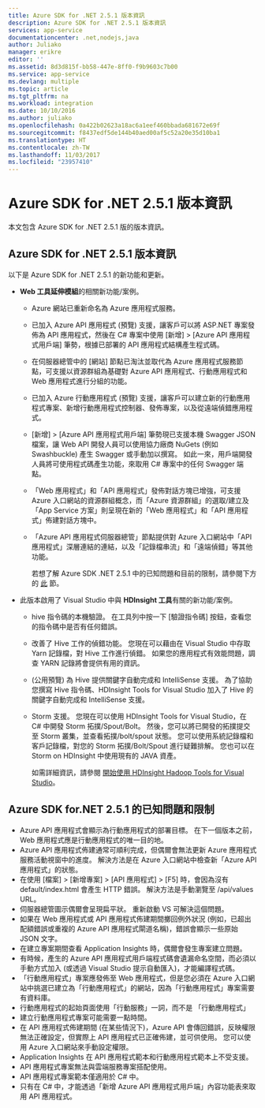 ```yaml
---
title: Azure SDK for .NET 2.5.1 版本資訊
description: Azure SDK for .NET 2.5.1 版本資訊
services: app-service
documentationcenter: .net,nodejs,java
author: Juliako
manager: erikre
editor: ''
ms.assetid: 8d3d815f-bb58-447e-8ff0-f9b9603c7b00
ms.service: app-service
ms.devlang: multiple
ms.topic: article
ms.tgt_pltfrm: na
ms.workload: integration
ms.date: 10/10/2016
ms.author: juliako
ms.openlocfilehash: 0a422b02623a18ac6a1eef460bbada681672e69f
ms.sourcegitcommit: f8437edf5de144b40aed00af5c52a20e35d10ba1
ms.translationtype: HT
ms.contentlocale: zh-TW
ms.lasthandoff: 11/03/2017
ms.locfileid: "23957410"
---
```

# <a name="azure-sdk-for-net-251-release-notes"></a>Azure SDK for .NET 2.5.1 版本資訊
本文包含 Azure SDK for .NET 2.5.1 版的版本資訊。 

## <a name="azure-sdk-for-net-251-release-notes"></a>Azure SDK for .NET 2.5.1 版本資訊
以下是 Azure SDK for .NET 2.5.1 的新功能和更新。

* **Web 工具延伸模組**的相關新功能/案例。 
  
  * Azure 網站已重新命名為 Azure 應用程式服務。 
  * 已加入 Azure API 應用程式 (預覽) 支援，讓客戶可以將 ASP.NET 專案發佈為 API 應用程式，然後在 C# 專案中使用 [新增] > [Azure API 應用程式用戶端] 筆勢，根據已部署的 API 應用程式結構產生程式碼。 
  * 在伺服器總管中的 [網站] 節點已淘汰並取代為 Azure 應用程式服務節點，可支援以資源群組為基礎對 Azure API 應用程式、行動應用程式和 Web 應用程式進行分組的功能。
  * 已加入 Azure 行動應用程式 (預覽) 支援，讓客戶可以建立新的行動應用程式專案、新增行動應用程式控制器、發佈專案，以及從遠端偵錯應用程式。
  * [新增] > [Azure API 應用程式用戶端] 筆勢現已支援本機 Swagger JSON 檔案，讓 Web API 開發人員可以使用協力廠商 NuGets (例如 Swashbuckle) 產生 Swagger 或手動加以撰寫。 如此一來，用戶端開發人員將可使用程式碼產生功能，來取用 C# 專案中的任何 Swagger 端點。 
  * 「Web 應用程式」和「API 應用程式」發佈對話方塊已增強，可支援 Azure 入口網站的資源群組概念，而「Azure 資源群組」的選取/建立及「App Service 方案」則呈現在新的「Web 應用程式」和「API 應用程式」佈建對話方塊中。 
  * 「Azure API 應用程式伺服器總管」節點提供對 Azure 入口網站中「API 應用程式」深層連結的連結，以及「記錄檔串流」和「遠端偵錯」等其他功能。
    
    若想了解 Azure SDK .NET 2.5.1 中的已知問題和目前的限制，請參閱下方的 [此](app-service-release-notes.md#known_issues_2_5_1) 節。
* 此版本啟用了 Visual Studio 中與 **HDInsight 工具**有關的新功能/案例。 
  
  * hive 指令碼的本機驗證。 在工具列中按一下 [驗證指令碼] 按鈕，查看您的指令碼中是否有任何錯誤。 
  * 改善了 Hive 工作的偵錯功能。 您現在可以藉由在 Visual Studio 中存取 Yarn 記錄檔，對 Hive 工作進行偵錯。 如果您的應用程式有效能問題，調查 YARN 記錄將會提供有用的資訊。
  * (公用預覽) 為 Hive 提供關鍵字自動完成和 IntelliSense 支援。 為了協助您撰寫 Hive 指令碼、HDInsight Tools for Visual Studio 加入了 Hive 的關鍵字自動完成和 IntelliSense 支援。
  * Storm 支援。 您現在可以使用 HDInsight Tools for Visual Studio，在 C# 中開發 Storm 拓撲/Spout/Bolt。 然後，您可以將已開發的拓撲提交至 Storm 叢集，並查看拓撲/bolt/spout 狀態。 您可以使用系統記錄檔和客戶記錄檔，對您的 Storm 拓撲/Bolt/Spout 進行疑難排解。 您也可以在 Storm on HDInsight 中使用現有的 JAVA 資產。
    
    如需詳細資訊，請參閱 [開始使用 HDInsight Hadoop Tools for Visual Studio](../hdinsight/hadoop/apache-hadoop-visual-studio-tools-get-started.md)。

## <a id="known_issues_2_5_1"></a>Azure SDK for.NET 2.5.1 的已知問題和限制
* Azure API 應用程式會顯示為行動應用程式的部署目標。 在下一個版本之前，Web 應用程式應是行動應用程式的唯一目的地。 
* Azure API 應用程式佈建通常可順利完成，但偶爾會無法更新 Azure 應用程式服務活動視窗中的進度。 解決方法是在 Azure 入口網站中檢查新「Azure API 應用程式」的狀態。 
* 在使用 [檔案] > [新增專案] > [API 應用程式] > [F5] 時，會因為沒有 default/index.html 會產生 HTTP 錯誤。 解決方法是手動瀏覽至 /api/values URL。 
* 伺服器總管圖示偶爾會呈現扁平狀。 重新啟動 VS 可解決這個問題。 
* 如果在 Web 應用程式或 API 應用程式佈建期間擲回例外狀況 (例如，已超出配額錯誤或重複的 Azure API 應用程式閘道名稱)，錯誤會顯示一些原始 JSON 文字。 
* 在建立專案期間查看 Application Insights 時，偶爾會發生專案建立問題。
* 有時候，產生的 Azure API 應用程式用戶端程式碼會遺漏命名空間，而必須以手動方式加入 (或透過 Visual Studio 提示自動匯入)，才能編譯程式碼。 
* 「行動應用程式」專案應發佈至 Web 應用程式，但是您必須在 Azure 入口網站中挑選已建立為「行動應用程式」的網站，因為「行動應用程式」專案需要有資料庫。 
* 行動應用程式的起始頁面使用「行動服務」一詞，而不是 「行動應用程式」 
* 建立行動應用程式專案可能需要一點時間。 
* 在 API 應用程式佈建期間 (在某些情況下)，Azure API 會傳回錯誤，反映權限無法正確設定，但實際上 API 應用程式已正確佈建，並可供使用。 您可以使用 Azure 入口網站來手動設定權限。
* Application Insights 在 API 應用程式範本和行動應用程式範本上不受支援。
* API 應用程式專案無法與雲端服務專案搭配使用。
* API 應用程式專案範本僅適用於 C# 中。
* 只有在 C# 中，才能透過「新增 Azure API 應用程式用戶端」內容功能表來取用 API 應用程式。

